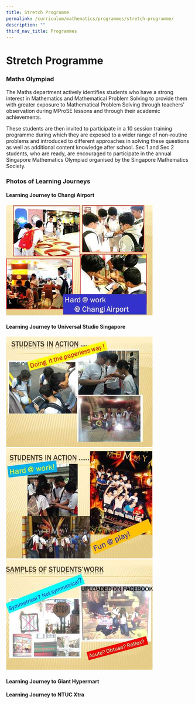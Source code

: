 ```yaml
---
title: Stretch Programme
permalink: /curriculum/mathematics/programmes/stretch-programme/
description: ""
third_nav_title: Programmes
---
```

Stretch Programme
=================

### Maths Olympiad


The Maths department actively identifies students who have a strong interest in Mathematics and Mathematical Problem Solving to provide them with greater exposure to Mathematical Problem Solving through teachers' observation during MProSE lessons and through their academic achievements.  

These students are then invited to participate in a 10 session training programme during which they are exposed to a wider range of non-routine problems and introduced to different approaches in solving these questions as well as additional content knowledge after school. Sec 1 and Sec 2 students, who are ready, are encouraged to participate in the annual Singapore Mathematics Olympiad organised by the Singapore Mathematics Society.


### Photos of Learning Journeys

#### Learning Journey to Changi Airport

![](/images/01.jpg)


#### Learning Journey to Universal Studio Singapore

![](/images/02.jpg)
![](/images/03.jpg)
![](/images/04.jpg)


#### Learning Journey to Giant Hypermart


#### Learning Journey to NTUC Xtra